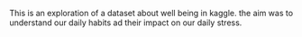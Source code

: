 This is an exploration of a dataset about well being in kaggle. the aim was to understand our daily habits ad their impact on our daily stress.
